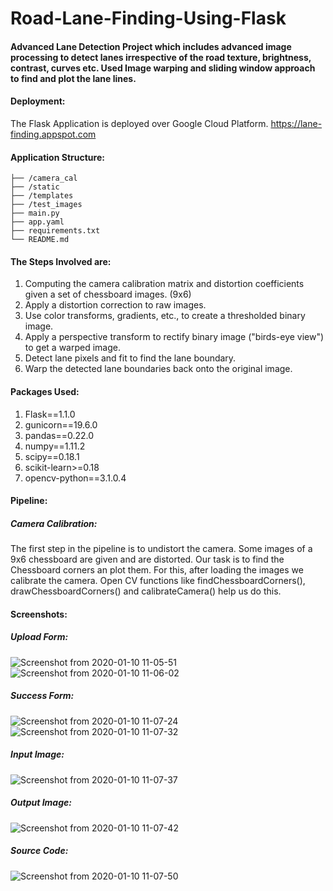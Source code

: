 # Road-Lane-Finding-Using-Flask


#### Advanced Lane Detection Project which includes advanced image processing to detect lanes irrespective of the road texture, brightness, contrast, curves etc. Used Image warping and sliding window approach to find and plot the lane lines.

#### Deployment:

The Flask Application is deployed over Google Cloud Platform. https://lane-finding.appspot.com

#### Application Structure:


    ├── /camera_cal  
    ├── /static                    
    ├── /templates                 
    ├── /test_images                    
    ├── main.py                   
    ├── app.yaml
    ├── requirements.txt
    └── README.md
    

#### The Steps Involved are:

1. Computing the camera calibration matrix and distortion coefficients given a set of chessboard images. (9x6)
2. Apply a distortion correction to raw images.
3. Use color transforms, gradients, etc., to create a thresholded binary image.
4. Apply a perspective transform to rectify binary image ("birds-eye view") to get a warped image.
5. Detect lane pixels and fit to find the lane boundary.
6. Warp the detected lane boundaries back onto the original image.

#### Packages Used:

1. Flask==1.1.0
2. gunicorn==19.6.0
3. pandas==0.22.0
4. numpy==1.11.2
5. scipy==0.18.1
6. scikit-learn>=0.18
7. opencv-python==3.1.0.4


#### Pipeline:

##### Camera Calibration:

The first step in the pipeline is to undistort the camera. Some images of a 9x6 chessboard are given and are distorted. Our task is to find the Chessboard corners an plot them. For this, after loading the images we calibrate the camera. Open CV functions like findChessboardCorners(), drawChessboardCorners() and calibrateCamera() help us do this.

#### Screenshots:


##### Upload Form:

![Screenshot from 2020-01-10 11-05-51](https://user-images.githubusercontent.com/34116562/72128639-928dc980-3399-11ea-9e6a-429f6dff8042.png)
![Screenshot from 2020-01-10 11-06-02](https://user-images.githubusercontent.com/34116562/72128642-93bef680-3399-11ea-9158-928453101e2a.png)

##### Success Form:

![Screenshot from 2020-01-10 11-07-24](https://user-images.githubusercontent.com/34116562/72128644-9588ba00-3399-11ea-9d55-802e535dbde1.png)
![Screenshot from 2020-01-10 11-07-32](https://user-images.githubusercontent.com/34116562/72128646-97527d80-3399-11ea-9eae-404c9b3acc5f.png)

##### Input Image:

![Screenshot from 2020-01-10 11-07-37](https://user-images.githubusercontent.com/34116562/72128648-991c4100-3399-11ea-82c4-3367aceb3b4c.png)

##### Output Image:

![Screenshot from 2020-01-10 11-07-42](https://user-images.githubusercontent.com/34116562/72128649-99b4d780-3399-11ea-974c-17640eb19489.png)

##### Source Code:

![Screenshot from 2020-01-10 11-07-50](https://user-images.githubusercontent.com/34116562/72128652-9c173180-3399-11ea-9759-503b79727b25.png)
